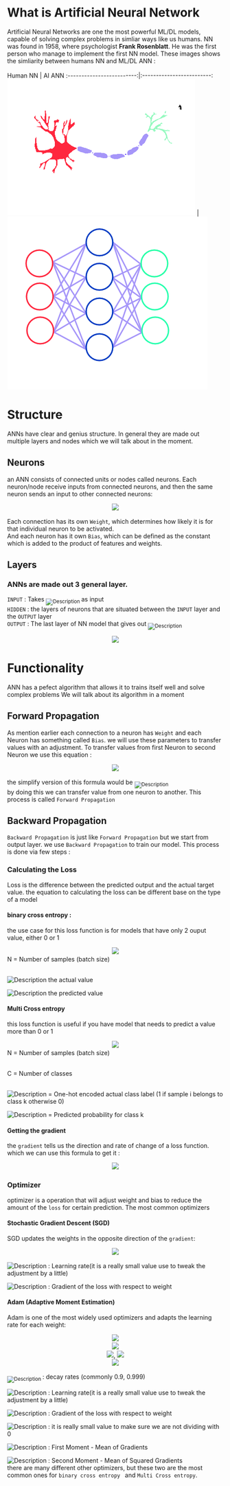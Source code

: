 # What is Artificial Neural Network
Artificial Neural Networks are one the most powerful ML/DL models, capable of solving complex problems in simliar ways
like us humans. NN was found in 1958, where psychologist 		**Frank Rosenblatt**. He was the first person
who manage to implement the first NN model. These images shows the simliarity between humans NN and ML/DL ANN :
</br>
</br>
Human NN             |  AI ANN
:-------------------------:|:-------------------------:
![Description](https://github.com/GameDevRichtofen-G/Everything-about-Neural-Networks-/blob/main/Neuron6.png)  |  ![Description](https://github.com/GameDevRichtofen-G/Everything-about-Neural-Networks-/blob/main/Neuron5.png)




# Structure
ANNs have clear and genius structure. In general they are made out multiple layers and nodes which we will talk about in the moment. 

## Neurons
an ANN consists of connected units or nodes called neurons. Each neuron/node receive inputs from connected neurons,
and then the same neuron sends an input to other connected neurons:
<div align="center">
  <img src="https://i.postimg.cc/L6WJk4rR/Neuron7.png">
</div>


Each connection has its own `Weight`, which determines how likely it is for that individual neuron to be activated.</BR>
And each neuron has it own `Bias`, which can be defined as the constant which is added to the product of features and weights.
## Layers
### ANNs are made out 3 general layer.<br/>
`INPUT` : Takes <sub> ![Description](https://latex.codecogs.com/svg.image?{\color{White}X_{1}\cdots&space;X_{n}}) </sub> as input</br>
`HIDDEN` : the layers of neurons that are situated between the `INPUT` layer and the `OUTPUT` layer</br>
`OUTPUT` : The last layer of NN model that gives out <sub> ![Description](https://latex.codecogs.com/svg.image?\large&space;{\color{White}y_{n}}) </sub></BR>
<div align="center">
  <img src="https://i.postimg.cc/X7Msx5t7/Neuron8-1.png">
</div>


# Functionality
ANN has a pefect algorithm that allows it to trains itself well and solve complex problems
We will talk about its algorithm in a moment

## Forward Propagation 

As mention earlier each connection to a neuron has `Weight` and each Neuron has something called `Bias`.
we will use these parameters to transfer values with an adjustment.
To transfer values from first Neuron to second Neuron we use this equation :
</br>
<div align="center">
  <img src="https://latex.codecogs.com/svg.image?\LARGE&space;{\color{White}b&plus;\sum_{i=1}^{n}x_{i}w_{i}}">
</div>

the simplify version of this formula would be  <sub> ![Description](https://latex.codecogs.com/svg.image?{\color{White}Y=W_{i}\times&space;X_{i}&plus;bias}) </sub>
</br>by doing this we can transfer value from one neuron to another. This process is called  `Forward Propagation`

## Backward Propagation
`Backward Propagation` is just like `Forward Propagation` but we start from output layer.
we use `Backward Propagation` to train our model. This process is done via few steps :
### Calculating the Loss
Loss is the difference between the predicted output and the actual target value.
the equation to calculating the loss can be different base on the type of a model
#### binary cross entropy : 
the use case for this loss function is for models that have only 2 ouput value, either 0 or 1
</br>
<div align="center">
  <img src="https://latex.codecogs.com/svg.image?\LARGE&space;{\color{white}L=-\frac{1}{N}\sum_{N}^{i=1}[y_{real}log(y_{pred}&plus;(1-y_{real})log(1-y_{pred}))]}">
</div>
N = Number of samples (batch size)</br> </br> 

![Description](https://latex.codecogs.com/svg.image?{\color{white}y_{real}}) the actual value

![Description](https://latex.codecogs.com/svg.image?{\color{white}y_{pred}}) the predicted value
#### Multi Cross entropy
this loss function is useful if you have model that needs to predict a value more than 0 or 1

<div align="center">
  <img src="https://latex.codecogs.com/svg.image?\LARGE&space;{\color{white}L=-\frac{1}{N}\sum_{i=1}^{N}\sum_{k=1}^{C}Yreal_{i},_{k}log(Ypred_{i},_{k})}">
</div>
N = Number of samples (batch size)</br> </br> 

C = Number of classes</br> </br> 

![Description](https://latex.codecogs.com/svg.image?{\color{white}Yreal_{i},_{k}}) = One-hot encoded actual class label (1 if sample i belongs to class k otherwise 0)

![Description](https://latex.codecogs.com/svg.image?{\color{white}Ypred_{i},_{k}}) = Predicted probability for class k


#### Getting the gradient
the `gradient` tells us the direction and rate of change of a loss function. which we can use this formula to get it : </br>
<div align="center">
  <img src="https://latex.codecogs.com/svg.image?{\color{white}\frac{\partial&space;L}{\partial&space;w}}">
</div>



### Optimizer 

optimizer is a operation that will adjust weight and bias to reduce the amount of the `loss` for certain prediction.
The most common optimizers 
#### Stochastic Gradient Descent (SGD)
SGD updates the weights in the opposite direction of the `gradient`:
<div align="center">
  <img src="https://latex.codecogs.com/svg.image?\large&space;{\color{white}Wnew=Wold-{\color{Yellow}a}\frac{\partial&space;L}{\partial&space;w}}">
</div>

![Description](https://latex.codecogs.com/svg.image?{\color{Yellow}a}) : Learning rate(it is a really small value use to tweak the adjustment by a little)

![Description](https://latex.codecogs.com/svg.image?\tiny&space;{\color{White}\frac{\partial&space;L}{\partial&space;W}}) : Gradient of the loss with respect to weight 


#### Adam (Adaptive Moment Estimation)
Adam is one of the most widely used optimizers and adapts the learning rate for each weight:

<div align="center">
  <img src="https://latex.codecogs.com/svg.image?\large&space;{\color{white}m_{t}=\beta_{1}m_{t-1}&plus;(1-\beta_{1}\frac{\partial&space;L}{\partial&space;W})}"> </br>
  <img src="https://latex.codecogs.com/svg.image?\large&space;{\color{white}v_{t}=\beta_{2}v_{t-1}&plus;(1-\beta_{2}(\frac{\partial&space;L}{\partial&space;W})^{2})}"> </br>
  <img src="https://latex.codecogs.com/svg.image?\large&space;{\color{white}\hat{m}_{t}=\frac{m_{t}}{1-\beta&space;_{t}^{1}}}">, <img src="https://latex.codecogs.com/svg.image?\large&space;{\color{white}\hat{v}_{t}=\frac{v_{t}}{1-\beta&space;_{v}^{2}}}">  </br>
  <img src="https://latex.codecogs.com/svg.image?\large&space;{\color{white}Wnew=Wold-a\frac{\hat{m}_{t}}{\sqrt{\hat{v}_t}&plus;\epsilon}}"> </br>
  
</div>

<sub> ![Description](https://latex.codecogs.com/svg.image?\large&space;{\color{white}\beta_{1},\beta_{2}}) </sub> : decay rates (commonly 0.9, 0.999)

![Description](https://latex.codecogs.com/svg.image?{\color{Yellow}a}) : Learning rate(it is a really small value use to tweak the adjustment by a little)

![Description](https://latex.codecogs.com/svg.image?\tiny&space;{\color{White}\frac{\partial&space;L}{\partial&space;W}}) : Gradient of the loss with respect to weight 

![Description](https://latex.codecogs.com/svg.image?\large&space;{\color{white}\epsilon}) : it is really small value to make sure we are not dividing with 0

![Description]( https://latex.codecogs.com/svg.image?\large&space;{\color{white}m_{t}}) : First Moment - Mean of Gradients

![Description]( https://latex.codecogs.com/svg.image?\large&space;{\color{white}v_{t}}) : Second Moment - Mean of Squared Gradients </br>
there are many different other optimizers, but these two are the most common ones for `binary cross entropy ` and `Multi Cross entropy`.

